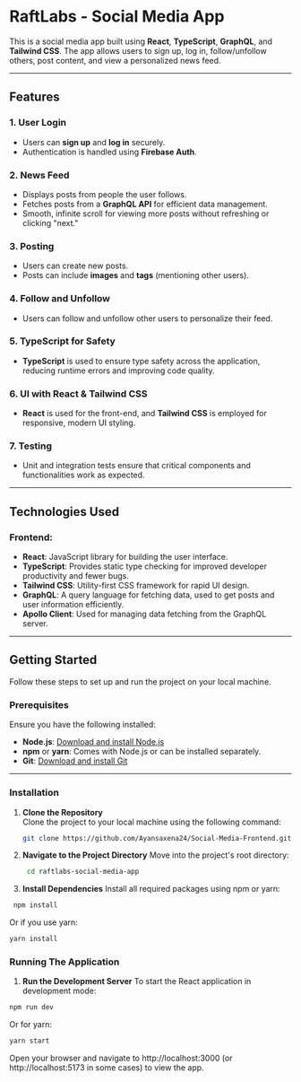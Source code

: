 # RaftLabs - Social Media App

This is a social media app built using **React**, **TypeScript**, **GraphQL**, and **Tailwind CSS**. The app allows users to sign up, log in, follow/unfollow others, post content, and view a personalized news feed.

---

## Features

### 1. **User Login**
- Users can **sign up** and **log in** securely.
- Authentication is handled using **Firebase Auth**.

### 2. **News Feed**
- Displays posts from people the user follows.
- Fetches posts from a **GraphQL API** for efficient data management.
- Smooth, infinite scroll for viewing more posts without refreshing or clicking "next."

### 3. **Posting**
- Users can create new posts.
- Posts can include **images** and **tags** (mentioning other users).

### 4. **Follow and Unfollow**
- Users can follow and unfollow other users to personalize their feed.

### 5. **TypeScript for Safety**
- **TypeScript** is used to ensure type safety across the application, reducing runtime errors and improving code quality.

### 6. **UI with React & Tailwind CSS**
- **React** is used for the front-end, and **Tailwind CSS** is employed for responsive, modern UI styling.

### 7. **Testing**
- Unit and integration tests ensure that critical components and functionalities work as expected.

---

## Technologies Used

### Frontend:
- **React**: JavaScript library for building the user interface.
- **TypeScript**: Provides static type checking for improved developer productivity and fewer bugs.
- **Tailwind CSS**: Utility-first CSS framework for rapid UI design.
- **GraphQL**: A query language for fetching data, used to get posts and user information efficiently.
- **Apollo Client**: Used for managing data fetching from the GraphQL server.

---

## Getting Started

Follow these steps to set up and run the project on your local machine.

### Prerequisites

Ensure you have the following installed:
- **Node.js**: [Download and install Node.js](https://nodejs.org/)
- **npm** or **yarn**: Comes with Node.js or can be installed separately.
- **Git**: [Download and install Git](https://git-scm.com/)

---

### Installation

1. **Clone the Repository**  
   Clone the project to your local machine using the following command:
   
   ```bash
   git clone https://github.com/Ayansaxena24/Social-Media-Frontend.git
   ```

2. **Navigate to the Project Directory**
   Move into the project's root directory:

   ```bash
    cd raftlabs-social-media-app
   ```

3. **Install Dependencies**
   Install all required packages using npm or yarn:

  ```bash
   npm install
  ```
  
  Or if you use yarn:
  ```bash
  yarn install
  ```

### Running The Application
1. **Run the Development Server**
  To start the React application in development mode:

  ```bash
  npm run dev
  ```

  Or for yarn:

  ```bash
  yarn start
  ```
  Open your browser and navigate to http://localhost:3000 (or http://localhost:5173 in some cases) to view the app.

